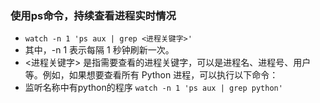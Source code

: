 ###  使用ps命令，持续查看进程实时情况
* `watch -n 1 'ps aux | grep <进程关键字>'`
* 其中，-n 1 表示每隔 1 秒钟刷新一次。
* <进程关键字> 是指需要查看的进程关键字，可以是进程名、进程号、用户等。例如，如果想要查看所有 Python 进程，可以执行以下命令：
* 监听名称中有python的程序 `watch -n 1 'ps aux | grep python'`
